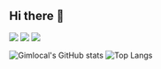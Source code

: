 ## Hi there 👋

<img src="https://img.shields.io/badge/c++-00599C?style=for-the-badge&logo=cplusplus&logoColor=white" />
<img src="https://img.shields.io/badge/javaScript-F7DF1E?style=for-the-badge&logo=javascript&logoColor=black" />
<img src="https://img.shields.io/badge/unity-808080?style=for-the-badge&logo=unity&logoColor=black" />
<br>




![Gimlocal's GitHub stats](https://github-readme-stats.vercel.app/api?username=Gimlocal&show_icons=true&theme=radical)
![Top Langs](https://github-readme-stats.vercel.app/api/top-langs/?username=anuraghazra&layout=compact)


<!--
**Gimlocal/Gimlocal** is a ✨ _special_ ✨ repository because its `README.md` (this file) appears on your GitHub profile.

Here are some ideas to get you started:

- 🔭 I’m currently working on ...
- 🌱 I’m currently learning ...
- 👯 I’m looking to collaborate on ...
- 🤔 I’m looking for help with ...
- 💬 Ask me about ...
- 📫 How to reach me: ...
- 😄 Pronouns: ...
- ⚡ Fun fact: ...
-->
